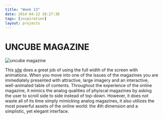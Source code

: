 ```yaml
---
title: "Week 13"
date: 2014-04-22 18:27:30 
tags: [inspiration] 
layout: projects
---
```




# UNCUBE MAGAZINE

![uncube magazine](http://www.unknownfieldsdivision.com/blog/wp-content/uploads/2013/03/uncube-magazine-profile.jpg)

This [site](http://www.uncubemagazine.com/magazines) does a great job of using the full width of the screen with animations.  When you move into one of the issues of the magazines you are immediately presented with attractive, large imagery and an interactive, well-animated table of contents.  Throughout the experience of the online magazine, it mimics the analog qualities of phyiscal magazines by asking the user to scroll side to side instead of top-down.  However, it does not waste all of its time simply mimicking analog magazines, it also utilizes the most powerful assets of the online world: the 4th dimension and a simplistic, yet elegant interface.  

